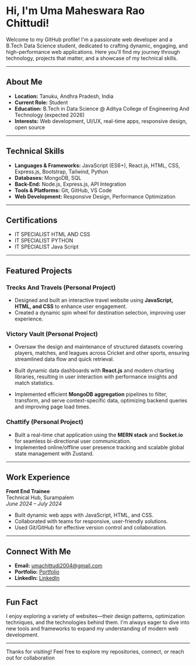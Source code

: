 #  Hi, I'm Uma Maheswara Rao Chittudi!

Welcome to my GitHub profile! I'm a passionate web developer and a B.Tech Data Science student, dedicated to crafting dynamic, engaging, and high-performance web applications. Here you'll find my journey through technology, projects that matter, and a showcase of my technical skills.

---

##  About Me

- **Location:** Tanuku, Andhra Pradesh, India
- **Current Role:** Student 
- **Education:** B.Tech in Data Science @ Aditya College of Engineering And Technology (expected 2026)
- **Interests:** Web development, UI/UX, real-time apps, responsive design, open source

---

##  Technical Skills

- **Languages & Frameworks:** JavaScript (ES6+), React.js, HTML, CSS, Express.js, Bootstrap, Tailwind, Python
- **Databases:** MongoDB, SQL
- **Back-End:** Node.js, Express.js, API Integration
- **Tools & Platforms:** Git, GitHub, VS Code
- **Web Development:** Responsive Design, Performance Optimization

---

##  Certifications

- IT SPECIALIST HTML AND CSS
- IT SPECIALIST PYTHON
- IT SPECIALIST Java Script

---

##  Featured Projects

### Trecks And Travels (Personal Project)
- Designed and built an interactive travel website using **JavaScript, HTML, and CSS** to enhance user engagement.
- Created a dynamic spin wheel for destination selection, improving user experience.

### Victory Vault (Personal Project)
- Oversaw the design and maintenance of structured datasets covering players, matches, and leagues across Cricket and other sports, ensuring streamlined data flow and quick retrieval.

- Built dynamic data dashboards with **React.js** and modern charting libraries, resulting in user interaction with performance insights and match statistics.

- Implemented efficient **MongoDB aggregation** pipelines to filter, transform, and serve context-specific data, optimizing backend queries and improving page load times.

### Chattify (Personal Project)
- Built a real-time chat application using the **MERN stack** and **Socket.io** for seamless bi-directional user communication.
- Implemented online/offline user presence tracking and scalable global state management with Zustand.

---

##  Work Experience

**Front End Trainee**  
Technical Hub, Surampalem  
*June 2024 – July 2024*  
- Built dynamic web apps with JavaScript, HTML, and CSS.
- Collaborated with teams for responsive, user-friendly solutions.
- Used Git/GitHub for effective version control and collaboration.

---

##  Connect With Me

- **Email:** umachittudi2004@gmail.com
- **Portfolio:** [Portfolio](https://portfoliofrontend-theta.vercel.app/) <!-- Update with your actual link -->
- **LinkedIn:** [LinkedIn](https://www.linkedin.com/in/uma-maheswara-rao-chittudi-15764125b/) <!-- Update with your actual link -->

---

##  Fun Fact

I enjoy exploring a variety of websites—their design patterns, optimization techniques, and the technologies behind them. I'm always eager to dive into new tools and frameworks to expand my understanding of modern web development.

---

Thanks for visiting! Feel free to explore my repositories, connect, or reach out for collaboration 

